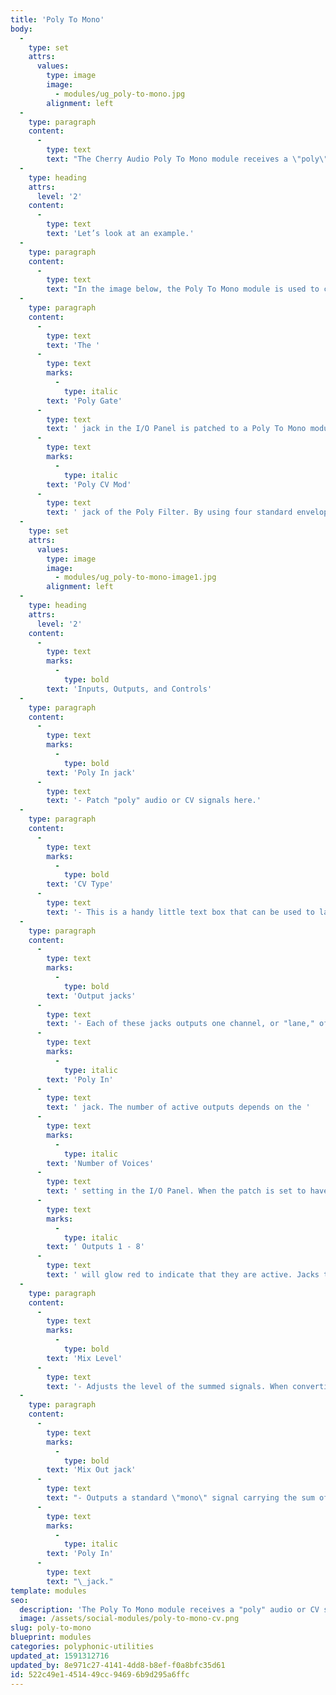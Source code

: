 ```yaml
---
title: 'Poly To Mono'
body:
  -
    type: set
    attrs:
      values:
        type: image
        image:
          - modules/ug_poly-to-mono.jpg
        alignment: left
  -
    type: paragraph
    content:
      -
        type: text
        text: "The Cherry Audio Poly To Mono module receives a \"poly\" audio or CV signal, and outputs its channels, or \"lanes,\" individually and as a summed mono output with level control.\_"
  -
    type: heading
    attrs:
      level: '2'
    content:
      -
        type: text
        text: 'Let’s look at an example.'
  -
    type: paragraph
    content:
      -
        type: text
        text: "In the image below, the Poly To Mono module is used to create a polyphonic patch that has a different filter envelope for each voice.\_"
  -
    type: paragraph
    content:
      -
        type: text
        text: 'The '
      -
        type: text
        marks:
          -
            type: italic
        text: 'Poly Gate'
      -
        type: text
        text: ' jack in the I/O Panel is patched to a Poly To Mono module to separate the gate signals for each of the four active voices. The gate signals are then patched to four envelopes with different settings and converted back to a poly signal using the Mono To Poly module which is patched to the '
      -
        type: text
        marks:
          -
            type: italic
        text: 'Poly CV Mod'
      -
        type: text
        text: ' jack of the Poly Filter. By using four standard envelopes instead of a Poly Envelope Generator, the filter envelope of each voice can be shaped differently which can create interesting variations as the patch is played.'
  -
    type: set
    attrs:
      values:
        type: image
        image:
          - modules/ug_poly-to-mono-image1.jpg
        alignment: left
  -
    type: heading
    attrs:
      level: '2'
    content:
      -
        type: text
        marks:
          -
            type: bold
        text: 'Inputs, Outputs, and Controls'
  -
    type: paragraph
    content:
      -
        type: text
        marks:
          -
            type: bold
        text: 'Poly In jack'
      -
        type: text
        text: '- Patch "poly" audio or CV signals here.'
  -
    type: paragraph
    content:
      -
        type: text
        marks:
          -
            type: bold
        text: 'CV Type'
      -
        type: text
        text: '- This is a handy little text box that can be used to label the module. To change the text, click in the box labeled "Click to enter label" and begin typing.'
  -
    type: paragraph
    content:
      -
        type: text
        marks:
          -
            type: bold
        text: 'Output jacks'
      -
        type: text
        text: '- Each of these jacks outputs one channel, or "lane," of the signal received at the '
      -
        type: text
        marks:
          -
            type: italic
        text: 'Poly In'
      -
        type: text
        text: ' jack. The number of active outputs depends on the '
      -
        type: text
        marks:
          -
            type: italic
        text: 'Number of Voices'
      -
        type: text
        text: ' setting in the I/O Panel. When the patch is set to have eight voices, for example, the LEDs for'
      -
        type: text
        marks:
          -
            type: italic
        text: ' Outputs 1 - 8'
      -
        type: text
        text: ' will glow red to indicate that they are active. Jacks that are not active will not output signal.'
  -
    type: paragraph
    content:
      -
        type: text
        marks:
          -
            type: bold
        text: 'Mix Level'
      -
        type: text
        text: '- Adjusts the level of the summed signals. When converting signals from "poly" to "mono," it’s often necessary to attenuate the output to compensate for the increase in amplitude caused by summing multiple signals.'
  -
    type: paragraph
    content:
      -
        type: text
        marks:
          -
            type: bold
        text: 'Mix Out jack'
      -
        type: text
        text: "- Outputs a standard \"mono\" signal carrying the sum of all signals received by the\_"
      -
        type: text
        marks:
          -
            type: italic
        text: 'Poly In'
      -
        type: text
        text: "\_jack."
template: modules
seo:
  description: 'The Poly To Mono module receives a "poly" audio or CV signal, and outputs its channels, or "lanes," individually and as a summed mono output with level control.'
  image: /assets/social-modules/poly-to-mono-cv.png
slug: poly-to-mono
blueprint: modules
categories: polyphonic-utilities
updated_at: 1591312716
updated_by: 8e971c27-4141-4dd8-b8ef-f0a8bfc35d61
id: 522c49e1-4514-49cc-9469-6b9d295a6ffc
---
```

